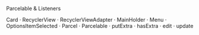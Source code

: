 Parcelable & Listeners


Card · RecyclerView · RecyclerViewAdapter · MainHolder · Menu · OptionsItemSelected · Parcel · Parcelable · putExtra · hasExtra · edit · update
